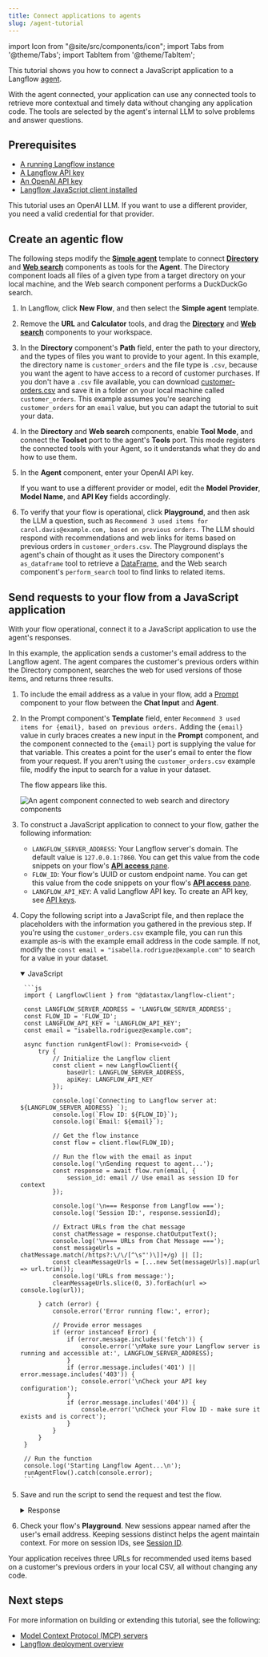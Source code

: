 ```yaml
---
title: Connect applications to agents
slug: /agent-tutorial
---
```


import Icon from "@site/src/components/icon";
import Tabs from '@theme/Tabs';
import TabItem from '@theme/TabItem';

This tutorial shows you how to connect a JavaScript application to a Langflow [agent](/agents).

With the agent connected, your application can use any connected tools to retrieve more contextual and timely data without changing any application code. The tools are selected by the agent's internal LLM to solve problems and answer questions.

## Prerequisites

- [A running Langflow instance](/get-started-installation)
- [A Langflow API key](/configuration-api-keys)
- [An OpenAI API key](https://platform.openai.com/api-keys)
- [Langflow JavaScript client installed](/typescript-client)

This tutorial uses an OpenAI LLM. If you want to use a different provider, you need a valid credential for that provider.

## Create an agentic flow

The following steps modify the [**Simple agent**](/simple-agent) template to connect [**Directory**](/components-data#directory) and [**Web search**](/components-data#web-search) components as tools for the **Agent**.
The Directory component loads all files of a given type from a target directory on your local machine, and the Web search component performs a DuckDuckGo search.

1. In Langflow, click **New Flow**, and then select the **Simple agent** template.
2. Remove the **URL** and **Calculator** tools, and drag the [**Directory**](/components-data#directory) and [**Web search**](/components-data#web-search) components to your workspace.
3. In the **Directory** component's **Path** field, enter the path to your directory, and the types of files you want to provide to your agent.
In this example, the directory name is `customer_orders` and the file type is `.csv`, because you want the agent to have access to a record of customer purchases.
If you don't have a `.csv` file available, you can download [customer-orders.csv](/files/customer_orders/customer_orders.csv) and save it in a folder on your local machine called `customer_orders`.
This example assumes you're searching `customer_orders` for an `email` value, but you can adapt the tutorial to suit your data.
4. In the **Directory** and **Web search** components, enable **Tool Mode**, and connect the **Toolset** port to the agent's **Tools** port.
This mode registers the connected tools with your Agent, so it understands what they do and how to use them.
5. In the **Agent** component, enter your OpenAI API key.

    If you want to use a different provider or model, edit the **Model Provider**, **Model Name**, and **API Key** fields accordingly.

6. To verify that your flow is operational, click <Icon name="Play" aria-hidden="true" /> **Playground**, and then ask the LLM a question, such as `Recommend 3 used items for carol.davis@example.com, based on previous orders.`
The LLM should respond with recommendations and web links for items based on previous orders in `customer_orders.csv`.
The Playground displays the agent's chain of thought as it uses the Directory component's `as_dataframe` tool to retrieve a [DataFrame](/concepts-objects#dataframe-object), and the Web search component's `perform_search` tool to find links to related items.

## Send requests to your flow from a JavaScript application

With your flow operational, connect it to a JavaScript application to use the agent's responses.

In this example, the application sends a customer's email address to the Langflow agent. The agent compares the customer's previous orders within the Directory component, searches the web for used versions of those items, and returns three results.

1. To include the email address as a value in your flow, add a [Prompt](/components-prompts) component to your flow between the **Chat Input** and **Agent**.
2. In the Prompt component's **Template** field, enter `Recommend 3 used items for {email}, based on previous orders.`
Adding the `{email}` value in curly braces creates a new input in the **Prompt** component, and the component connected to the `{email}` port is supplying the value for that variable.
This creates a point for the user's email to enter the flow from your request.
If you aren't using the `customer_orders.csv` example file, modify the input to search for a value in your dataset.

    The flow appears like this.

    ![An agent component connected to web search and directory components](/img/tutorial-agent-with-directory.png)

3. To construct a JavaScript application to connect to your flow, gather the following information:

    * `LANGFLOW_SERVER_ADDRESS`: Your Langflow server's domain. The default value is `127.0.0.1:7860`. You can get this value from the code snippets on your flow's [**API access** pane](/concepts-publish#api-pane).
    * `FLOW_ID`: Your flow's UUID or custom endpoint name. You can get this value from the code snippets on your flow's [**API access** pane](/concepts-publish#api-pane).
    * `LANGFLOW_API_KEY`: A valid Langflow API key. To create an API key, see [API keys](/configuration-api-keys).

2. Copy the following script into a JavaScript file, and then replace the placeholders with the information you gathered in the previous step.
If you're using the `customer_orders.csv` example file, you can run this example as-is with the example email address in the code sample.
If not, modify the `const email = "isabella.rodriguez@example.com"` to search for a value in your dataset.

    <details open>
    <summary>JavaScript</summary>

        ```js
        import { LangflowClient } from "@datastax/langflow-client";

        const LANGFLOW_SERVER_ADDRESS = 'LANGFLOW_SERVER_ADDRESS';
        const FLOW_ID = 'FLOW_ID';
        const LANGFLOW_API_KEY = 'LANGFLOW_API_KEY';
        const email = "isabella.rodriguez@example.com";

        async function runAgentFlow(): Promise<void> {
            try {
                // Initialize the Langflow client
                const client = new LangflowClient({
                    baseUrl: LANGFLOW_SERVER_ADDRESS,
                    apiKey: LANGFLOW_API_KEY
                });

                console.log(`Connecting to Langflow server at: ${LANGFLOW_SERVER_ADDRESS} `);
                console.log(`Flow ID: ${FLOW_ID}`);
                console.log(`Email: ${email}`);

                // Get the flow instance
                const flow = client.flow(FLOW_ID);

                // Run the flow with the email as input
                console.log('\nSending request to agent...');
                const response = await flow.run(email, {
                    session_id: email // Use email as session ID for context
                });

                console.log('\n=== Response from Langflow ===');
                console.log('Session ID:', response.sessionId);

                // Extract URLs from the chat message
                const chatMessage = response.chatOutputText();
                console.log('\n=== URLs from Chat Message ===');
                const messageUrls = chatMessage.match(/https?:\/\/[^\s"')\]]+/g) || [];
                const cleanMessageUrls = [...new Set(messageUrls)].map(url => url.trim());
                console.log('URLs from message:');
                cleanMessageUrls.slice(0, 3).forEach(url => console.log(url));

            } catch (error) {
                console.error('Error running flow:', error);

                // Provide error messages
                if (error instanceof Error) {
                    if (error.message.includes('fetch')) {
                        console.error('\nMake sure your Langflow server is running and accessible at:', LANGFLOW_SERVER_ADDRESS);
                    }
                    if (error.message.includes('401') || error.message.includes('403')) {
                        console.error('\nCheck your API key configuration');
                    }
                    if (error.message.includes('404')) {
                        console.error('\nCheck your Flow ID - make sure it exists and is correct');
                    }
                }
            }
        }

        // Run the function
        console.log('Starting Langflow Agent...\n');
        runAgentFlow().catch(console.error);
        ```
    </details>

3. Save and run the script to send the request and test the flow.

    <details closed>
    <summary>Response</summary>

    The following is an example of a response returned from this tutorial's flow. Due to the nature of LLMs and variations in your inputs, your response might be different.

    ```
    Starting Langflow Agent...

    Connecting to Langflow server at: http://localhost:7860
    Flow ID: local-db-search
    Email: isabella.rodriguez@example.com

    Sending request to agent...

    === Response from Langflow ===
    Session ID: isabella.rodriguez@example.com

    URLs found:
    https://www.facebook.com/marketplace/258164108225783/electronics/
    https://www.facebook.com/marketplace/458332108944152/furniture/
    https://www.facebook.com/marketplace/613732137493719/kitchen-cabinets/
    ```

    </details>

4. Check your flow's **Playground**.
    New sessions appear named after the user's email address.
    Keeping sessions distinct helps the agent maintain context. For more on session IDs, see [Session ID](/session-id).

Your application receives three URLs for recommended used items based on a customer's previous orders in your local CSV, all without changing any code.

## Next steps

For more information on building or extending this tutorial, see the following:

* [Model Context Protocol (MCP) servers](/mcp-server)
* [Langflow deployment overview](/deployment-overview)